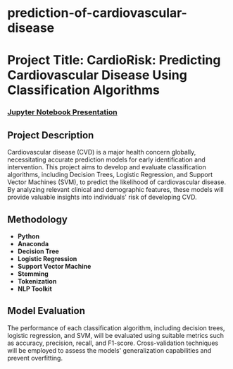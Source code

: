 # prediction-of-cardiovascular-disease
<h1>Project Title: CardioRisk: Predicting Cardiovascular Disease Using Classification Algorithms</h1>

### [Jupyter Notebook Presentation](https://youtu.be/7eJexJVCqJo)

<h2>Project Description</h2>
Cardiovascular disease (CVD) is a major health concern globally, necessitating accurate prediction models for early identification and intervention. This project aims to develop and evaluate classification algorithms, including Decision Trees, Logistic Regression, and Support Vector Machines (SVM), to predict the likelihood of cardiovascular disease. By analyzing relevant clinical and demographic features, these models will provide valuable insights into individuals' risk of developing CVD.
<br />


<h2>Methodology</h2>

- <b>Python</b> 
- <b>Anaconda</b>
- <b>Decision Tree</b> 
- <b>Logistic Regression</b>
- <b>Support Vector Machine</b> 
- <b>Stemming</b>
- <b>Tokenization</b> 
- <b>NLP Toolkit</b>


<h2>Model Evaluation</h2>

<p>The performance of each classification algorithm, including decision trees, logistic regression, and SVM, will be evaluated using suitable metrics such as accuracy, precision, recall, and F1-score. Cross-validation techniques will be employed to assess the models' generalization capabilities and prevent overfitting.</p>

